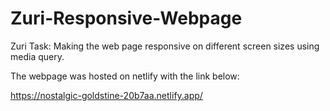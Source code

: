 # Zuri-Responsive-Webpage


Zuri Task: Making the web page responsive on different screen sizes using media query.


The webpage was hosted on netlify with the link below:


https://nostalgic-goldstine-20b7aa.netlify.app/
